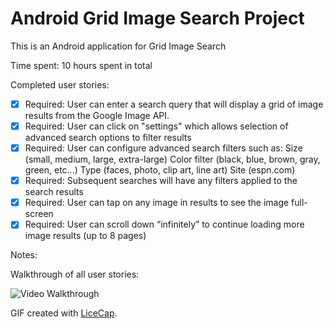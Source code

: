 # Android Grid Image Search Project 

This is an Android application for Grid Image Search

Time spent: 10 hours spent in total

Completed user stories:


*[x] Required: User can enter a search query that will display a grid of image results from the Google Image API.
*[x] Required: User can click on "settings" which allows selection of advanced search options to filter results
*[x] Required: User can configure advanced search filters such as:
    Size (small, medium, large, extra-large)
    Color filter (black, blue, brown, gray, green, etc...)
    Type (faces, photo, clip art, line art)
    Site (espn.com)
*[x] Required: Subsequent searches will have any filters applied to the search results
*[x] Required: User can tap on any image in results to see the image full-screen
*[x] Required: User can scroll down “infinitely” to continue loading more image results (up to 8 pages)

Notes:

Walkthrough of all user stories:

![Video Walkthrough](gridimagesearch.gif)

GIF created with [LiceCap](http://www.cockos.com/licecap/).
